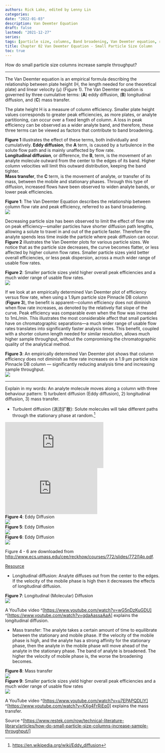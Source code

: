 ```yaml
---
authors: Rick Lake, edited by Lenny Lin
categories: 
date: "2022-01-03"
description: Van Deemter Equation
draft: false
lastmod: "2021-12-27"
series:
tags: [particle size, columns, Band broadening, Van Deemter equation, resolution]
title: Chapter 02 Van Deemter Equation - Small Particle Size Column 
toc: true
---
```


How do small particle size columns increase sample throughput?

<!--more-->
---

The Van Deemter equation is an empirical formula describing the relationship between plate height (H, the length needed for one theoretical plate) and linear velocity (µ) (Figure 1).  The Van Deemter equation is governed by three cumulative terms: (<b>A</b>) eddy diffusion, (<b>B</b>) longitudinal diffusion, and (<b>C</b>) mass transfer. 

The plate height H is a measure of column efficiency. Smaller plate height values corresponds to greater peak efficiencies, as more plates, or analyte partitioning, can occur over a fixed length of column.  A loss in peak efficiency can be observed as a wider analyte band, and therefore, these three terms can be viewed as factors that contribute to band broadening.  

<b>Figure 1</b> illustrates the effect of these terms, both individually and cumulatively. <b>Eddy diffusion</b>, the <b>A</b> term, is caused by a turbulence in the solute flow path and is mainly unaffected by flow rate.   
<b>Longitudinal diffusion</b>, or difference, the <b>B</b>, term, is the movement of an analyte molecule outward from the center to the edges of its band. Higher column velocities will limit this outward distribution, keeping the band tighter.   
<b>Mass transfer</b>, the <b>C</b> term, is the movement of analyte, or transfer of its mass, between the mobile and stationary phases. Through this type of diffusion, increased flows have been observed to widen analyte bands, or lower peak efficiencies.  

<figcaption><b>Figure 1</b>: The Van Deemter Equation describes the relationship between column flow rate and peak efficiency, referred to as band broadening.</figcaption>
<img src = "/docs/images/figure-article-phar3267-01.jpg"/>  

Decreasing particle size has been observed to limit the effect of flow rate on peak efficiency—smaller particles have shorter diffusion path lengths, allowing a solute to travel in and out of the particle faster. Therefore the analyte spends less time inside the particle where peak diffusion can occur. <b>Figure 2</b> illustrates the Van Deemter plots for various particle sizes. We notice that as the particle size decreases, the curve becomes flatter, or less affected by higher column flow rates. Smaller particle sizes yield better overall efficiencies, or less peak dispersion, across a much wider range of usable flow rates.  

<figcaption><b>Figure 2</b>: Smaller particle sizes yield higher overall peak efficiencies and a much wider range of usable flow rates.</figcaption>
<img src = "/docs/images/figure-article-phar3267-02.jpg"/>


If we look at an empirically determined Van Deemter plot of efficiency versus flow rate, when using a 1.9µm particle size Pinnacle DB column (<b>Figure 3</b>), the benefit is apparent—column efficiency does not diminish when flow rate increases, as denoted by the relatively flat slope of the curve. Peak efficiency was comparable even when the flow was increased to 1mL/min. This illustrates the most considerable affect that small particles have on chromatographic separations—a much wider range of usable flow rates translates into significantly faster analysis times. This benefit, coupled with a shorter column length needed for similar resolution, allows much higher sample throughput, without the compromising the chromatographic quality of the analytical method.

<figcaption><b>Figure 3</b>: An empirically determined Van Deemter plot shows that column efficiency does not diminish as flow rate increases on a 1.9 µm particle size Pinnacle DB column — significantly reducing analysis time and increasing sample throughput.</figcaption>
<img src = "/docs/images/figure-article-phar3267-03.jpg"/>

___
Explain in my words: An analyte molecule moves along a column with three behaviour pattern: 1) turbulent diffusion (Eddy diffusion), 2) longitudinal diffusion, 3) mass transfer.

* Turbulent diffusion (涡流扩散): Solute molecules will take different paths through the stationary phase at random.[^1]
[^1]: https://en.wikipedia.org/wiki/Eddy_diffusion  

<iframe width="320" height=auto src="https://www.youtube.com/embed/p2KvzK81s2g" title="Fundamentals of HPLC 28 - Describing Eddy Diffusion" frameborder="0" allow="accelerometer; autoplay; clipboard-write; encrypted-media; gyroscope; picture-in-picture" allowfullscreen></iframe>    

<iframe width=auto height=auto src="https://www.youtube.com/embed/Izg8Xd4Wsek" title="Fundamentals of HPLC 29 - Eddy Diffusion and Flow" frameborder="0" allow="accelerometer; autoplay; clipboard-write; encrypted-media; gyroscope; picture-in-picture" allowfullscreen></iframe>  


  
<figcaption><b>Figure 4</b>: Eddy Diffusion </figcaption>   
<img src = "/docs/images/Screenshot 2021-12-23 202120.png"/>  


<figcaption><b>Figure 5</b>: Eddy Diffusion</figcaption>
<img src = "/docs/images/Screenshot 2021-12-23 202323.png"/> 


<figcaption><b>Figure 6</b>: Eddy Diffusion</figcaption>
<img src = "/docs/images/Screenshot 2021-12-23 202556.png"/> 

Figure 4 - 6 are downloaded from http://www.ecs.umass.edu/cee/reckhow/courses/772/slides/772l14p.pdf.

<a href = "https://www.restek.com/row/technical-literature-library/articles/how-do-small-particle-size-columns-increase-sample-throughput/">Resource</a>  


* Longitudinal diffusion: Analyte diffuses out from the center to the edges. If the velocity of the mobile phase is high then it decreases the effects of longitudinal diffusion.  


<figcaption><b>Figure 7</b>: Longitudinal (Molecular) Diffusion</figcaption>
<img src = "/docs/images/Screenshot 2021-12-23 203557.png"/> 

A YouTube video ^[https://www.youtube.com/watch?v=wG5nDzKuGDU] ^[https://www.youtube.com/watch?v=gdaAassaAaA] explains the longitudinal diffusion. 

* Mass transfer: The analyte takes a certain amount of time to equilibrate between the stationary and mobile phase. If the velocity of the mobile phase is high, and the analyte has a strong affinity for the stationary phase, then the analyte in the mobile phase will move ahead of the analyte in the stationary phase. The band of analyte is broadened. The higher the velocity of mobile phase  is, the worse the broadening becomes.


<figcaption><b>Figure 8</b>: Mass transfer</figcaption>
<img src = "/docs/images/Screenshot 2021-12-23 203858.png"/> 


<figcaption><b>Figure 9</b>: Smaller particle sizes yield higher overall peak efficiencies and a much wider range of usable flow rates</figcaption>
<img src = "/docs/images/Screenshot 2021-12-16 123231.png"/> 

A YouTube video ^[https://www.youtube.com/watch?v=u7EPAPQDLlY] ^[https://www.youtube.com/watch?v=KXg4FrRiEq0] explains the mass transfer.

Source ^[https://www.restek.com/row/technical-literature-library/articles/how-do-small-particle-size-columns-increase-sample-throughput/]
